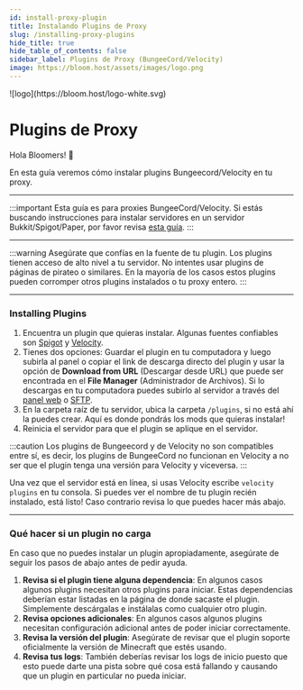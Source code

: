 ```yaml
---
id: install-proxy-plugin
title: Instalando Plugins de Proxy
slug: /installing-proxy-plugins
hide_title: true
hide_table_of_contents: false
sidebar_label: Plugins de Proxy (BungeeCord/Velocity)
image: https://bloom.host/assets/images/logo.png
---
```


<div class="text--center">
![logo](https://bloom.host/logo-white.svg)
<h1>Plugins de Proxy</h1>
</div>

Hola Bloomers! 👋

En esta guía veremos cómo instalar plugins Bungeecord/Velocity en tu proxy.

---

:::important
Esta guía es para proxies BungeeCord/Velocity. Si estás buscando instrucciones para instalar servidores en un servidor
Bukkit/Spigot/Paper, por favor revisa [esta guía](installing-plugins.md).
:::

---

:::warning
Asegúrate que confías en la fuente de tu plugin. Los plugins tienen acceso de alto nivel a tu servidor. No intentes
usar plugins de páginas de pirateo o similares. En la mayoría de los casos estos plugins pueden corromper otros plugins
instalados o tu proxy entero.
:::

---

### Installing Plugins

1. Encuentra un plugin que quieras instalar. Algunas fuentes confiables son [Spigot](https://spigotmc.org/resources) y
[Velocity](https://forums.velocitypowered.com/c/plugins/5).
2. Tienes dos opciones: Guardar el plugin en tu computadora y luego subirla al panel o copiar el link de descarga directo del plugin
   y usar la opción de **Download from URL** (Descargar desde URL) que puede ser encontrada en el **File Manager** (Administrador
   de Archivos). Si lo descargas en tu computadora puedes subirlo al servidor a través del [panel web](https://mc.bloom.host) o [SFTP](https://docs.bloom.host/how-to-use-sftp).
3. En la carpeta raíz de tu servidor, ubica la carpeta `/plugins`, si no está ahí la puedes crear. Aquí es donde pondrás los mods que quieras instalar!
4. Reinicia el servidor para que el plugin se aplique en el servidor.

:::caution
Los plugins de Bungeecord y de Velocity no son compatibles entre sí, es decir, los plugins de BungeeCord no funcionan en
Velocity a no ser que el plugin tenga una versión para Velocity y viceversa.
:::

Una vez que el servidor está en línea, si usas Velocity escribe `velocity plugins` en tu consola. Si puedes ver el
nombre de tu plugin recién instalado, está listo! Caso contrario revisa lo que puedes hacer más abajo.


---

### Qué hacer si un plugin no carga

En caso que no puedes instalar un plugin apropiadamente, asegúrate de seguir los pasos de abajo antes de pedir ayuda.

1. **Revisa si el plugin tiene alguna dependencia**: En algunos casos algunos plugins necesitan otros plugins para iniciar.
   Estas dependencias deberían estar listadas en la página de donde sacaste el plugin. Simplemente descárgalas e instálalas como
   cualquier otro plugin.
2. **Revisa opciones adicionales**: En algunos casos algunos plugins necesitan configuración adicional antes de poder iniciar correctamente.
3. **Revisa la versión del plugin**: Asegúrate de revisar que el plugin soporte oficialmente la versión de Minecraft que estés usando.
4. **Revisa tus logs**: También deberías revisar los logs de inicio puesto que esto puede darte una pista sobre qué cosa
   está fallando y causando que un plugin en particular no pueda iniciar.
